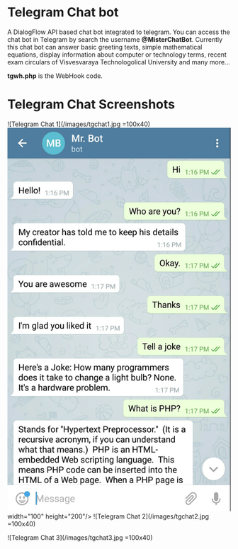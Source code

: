 # Telegram Chat bot
A DialogFlow API based chat bot integrated to telegram. You can access the chat bot in Telegram by search the username **@MisterChatBot**. Currently this chat bot can answer basic greeting texts, simple mathematical equations, display information about computer or technology terms, recent exam circulars of Visvesvaraya Technologolical University and many more...

**tgwh.php** is the WebHook code.



# Telegram Chat Screenshots

![Telegram Chat 1](/images/tgchat1.jpg =100x40) <img src="/images/tgchat1.jpg"> width="100" height="200"/>
![Telegram Chat 2](/images/tgchat2.jpg =100x40)

![Telegram Chat 3](/images/tgchat3.jpg =100x40)